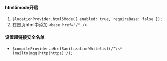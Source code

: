#### html5mode开启
1. `$locationProvider.html5Mode({
  enabled: true,
  requireBase: false
});`
2. 在首页html中添加 `<base href="/" />`

#### 设置超链接安全名单
* `$compileProvider.aHrefSanitizationWhitelist(/^\s*(mailto|mqq|http|https):/);`
